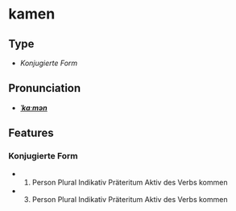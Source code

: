 # kamen
## Type
- _Konjugierte Form_
## Pronunciation
- **_[ˈkaːmən](https://commons.wikimedia.org/wiki/File:De-kamen.ogg)_**
## Features
### Konjugierte Form
-  1. Person Plural Indikativ Präteritum Aktiv des Verbs kommen
-  3. Person Plural Indikativ Präteritum Aktiv des Verbs kommen
